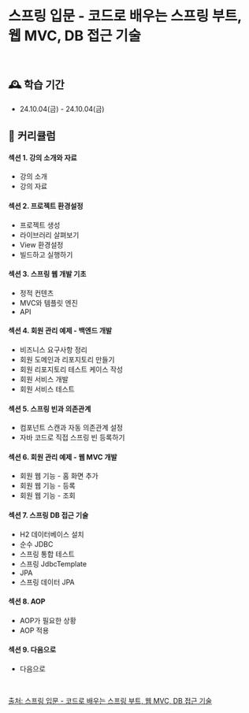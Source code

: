 # 스프링 입문 - 코드로 배우는 스프링 부트, 웹 MVC, DB 접근 기술

<br/>

## 🕰️ 학습 기간
* 24.10.04(금) - 24.10.04(금)

## 📌 커리큘럼
#### 섹션 1. 강의 소개와 자료
- 강의 소개
- 강의 자료
#### 섹션 2. 프로젝트 환경설정
- 프로젝트 생성
- 라이브러리 살펴보기
- View 환경설정
- 빌드하고 실행하기
#### 섹션 3. 스프링 웹 개발 기초
- 정적 컨텐츠
- MVC와 템플릿 엔진
- API
#### 섹션 4. 회원 관리 예제 - 백엔드 개발
- 비즈니스 요구사항 정리
- 회원 도메인과 리포지토리 만들기
- 회원 리포지토리 테스트 케이스 작성
- 회원 서비스 개발
- 회원 서비스 테스트
#### 섹션 5. 스프링 빈과 의존관계
- 컴포넌트 스캔과 자동 의존관계 설정
- 자바 코드로 직접 스프링 빈 등록하기
#### 섹션 6. 회원 관리 예제 - 웹 MVC 개발
- 회원 웹 기능 - 홈 화면 추가
- 회원 웹 기능 - 등록
- 회원 웹 기능 - 조회
#### 섹션 7. 스프링 DB 접근 기술
- H2 데이터베이스 설치
- 순수 JDBC
- 스프링 통합 테스트
- 스프링 JdbcTemplate
- JPA
- 스프링 데이터 JPA
#### 섹션 8. AOP
- AOP가 필요한 상황
- AOP 적용
#### 섹션 9. 다음으로
- 다음으로

<br/>

[출처: 스프링 입문 - 코드로 배우는 스프링 부트, 웹 MVC, DB 접근 기술](https://inf.run/hivx6)
